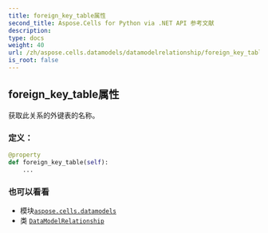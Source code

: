 ```yaml
---
title: foreign_key_table属性
second_title: Aspose.Cells for Python via .NET API 参考文献
description:
type: docs
weight: 40
url: /zh/aspose.cells.datamodels/datamodelrelationship/foreign_key_table/
is_root: false
---
```

## foreign_key_table属性

获取此关系的外键表的名称。
### 定义：
```python
@property
def foreign_key_table(self):
    ...
```

### 也可以看看
* 模块[`aspose.cells.datamodels`](../../)
* 类 [`DataModelRelationship`](/cells/python-net/zh/aspose.cells.datamodels/datamodelrelationship)
